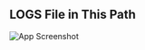 
## LOGS File in This Path

![App Screenshot](https://blog.cloudflare.com/content/images/2017/08/Artboard-11.png)

